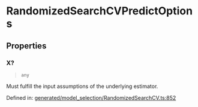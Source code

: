 # RandomizedSearchCVPredictOptions

## Properties

### X?

> `any`

Must fulfill the input assumptions of the underlying estimator.

Defined in:  [generated/model\_selection/RandomizedSearchCV.ts:852](https://github.com/transitive-bullshit/scikit-learn-ts/blob/122b3c0/packages/sklearn/src/generated/model_selection/RandomizedSearchCV.ts#L852)

